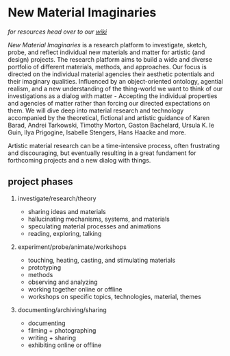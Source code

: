 # New Material Imaginaries

*for resources head over to our [wiki](https://github.com/digitalmediabremen/new-material-imaginaries/wiki)*

*New Material Imaginaries* is a research platform to investigate, sketch, probe, and reflect individual new materials and matter for artistic (and design) projects. The research platform aims to build a wide and diverse portfolio of different materials, methods, and approaches. Our focus is directed on the individual material agencies their aesthetic potentials and their imaginary qualities. Influenced by an object-oriented ontology, agential realism, and a new understanding of the thing-world we want to think of our investigations as a dialog with matter - Accepting the individual properties and agencies of matter rather than forcing our directed expectations on them.
We will dive deep into material research and technology accompanied by the theoretical, fictional and artistic guidance of Karen Barad, Andrei Tarkowski, Timothy Morton, Gaston Bachelard, Ursula K. le Guin, Ilya Prigogine, Isabelle Stengers, Hans Haacke and more.

Artistic material research can be a time-intensive process, often frustrating and discouraging, but eventually resulting in a great fundament for forthcoming projects and a new dialog with things.

## project phases

1. investigate/research/theory
   - sharing ideas and materials
   - hallucinating mechanisms, systems, and materials
   - speculating material processes and animations
   - reading, exploring, talking

2. experiment/probe/animate/workshops
   - touching, heating, casting, and stimulating materials
   - prototyping
   - methods
   - observing and analyzing
   - working together online or offline
   - workshops on specific topics, technologies, material, themes

3. documenting/archiving/sharing
   - documenting
   - filming + photographing
   - writing + sharing
   - exhibiting online or offline 


